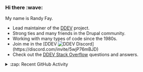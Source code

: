 
<h3>Hi there :wave:</h3>

My name is Randy Fay.

- Lead maintainer of the [DDEV](https://github.com/ddev/ddev) project.
- Strong ties and many friends in the Drupal community.
- Working with many types of code since the 1980s.
- Join me in the [DDEV ![DDEV Discord](https://img.shields.io/discord/664580571770388500?color=7289da&label=discord&logo=discord&logoColor=white_)](https://discord.com/invite/5wjP76mBJD)
- Check out the [DDEV Stack Overflow](https://stackoverflow.com/tags/ddev) questions and answers.

<details>
  <summary>:zap: Recent GitHub Activity</summary>

<!--RECENT_ACTIVITY:start-->
1. 💬 Commented on [#3705](https://github.com/ddev/ddev/issues/3705#issuecomment-2542825245) in [ddev/ddev](https://github.com/ddev/ddev)<br>
2. 💬 Commented on [#44](https://github.com/ddev/ddev-drupal-solr/issues/44#issuecomment-2542479692) in [ddev/ddev-drupal-solr](https://github.com/ddev/ddev-drupal-solr)<br>
3. 💬 Commented on [#44](https://github.com/ddev/ddev-drupal-solr/issues/44#issuecomment-2542450251) in [ddev/ddev-drupal-solr](https://github.com/ddev/ddev-drupal-solr)<br>
4. 💬 Commented on [#6834](https://github.com/ddev/ddev/pull/6834#issuecomment-2542020393) in [ddev/ddev](https://github.com/ddev/ddev)<br>
5. ✔️ Closed issue [#6835](https://github.com/ddev/ddev/issues/6835) in [ddev/ddev](https://github.com/ddev/ddev)<br>
6. 🎉 Merged PR [#6836](https://github.com/ddev/ddev/pull/6836) in [ddev/ddev](https://github.com/ddev/ddev)<br>
7. 💬 Commented on [#6840](https://github.com/ddev/ddev/issues/6840#issuecomment-2541685760) in [ddev/ddev](https://github.com/ddev/ddev)<br>
8. 💬 Commented on [#6840](https://github.com/ddev/ddev/issues/6840#issuecomment-2541683509) in [ddev/ddev](https://github.com/ddev/ddev)<br>
9. 👍 Approved [#49](https://github.com/ddev/ddev-solr/pull/49#pullrequestreview-2502521948) in [ddev/ddev-solr](https://github.com/ddev/ddev-solr)<br>
10. 👍 Approved [#62](https://github.com/ddev/ddev-browsersync/pull/62#pullrequestreview-2502514649) in [ddev/ddev-browsersync](https://github.com/ddev/ddev-browsersync)<br>
11. 💬 Commented on [#44](https://github.com/ddev/ddev-drupal-solr/issues/44#issuecomment-2541648898) in [ddev/ddev-drupal-solr](https://github.com/ddev/ddev-drupal-solr)<br>
12. 💬 Commented on [#28](https://github.com/Annertech/annertech-ddev/issues/28#issuecomment-2541643801) in [Annertech/annertech-ddev](https://github.com/Annertech/annertech-ddev)<br>
13. 💬 Commented on [#6841](https://github.com/ddev/ddev/issues/6841#issuecomment-2541556064) in [ddev/ddev](https://github.com/ddev/ddev)<br>
14. ✔️ Closed issue [#6841](https://github.com/ddev/ddev/issues/6841) in [ddev/ddev](https://github.com/ddev/ddev)<br>
15. 💬 Commented on [#31](https://github.com/Metadrop/ddev-aljibe/issues/31#issuecomment-2539672279) in [Metadrop/ddev-aljibe](https://github.com/Metadrop/ddev-aljibe)<br>
16. 💬 Commented on [#6839](https://github.com/ddev/ddev/pull/6839#discussion_r1882639781) in [ddev/ddev](https://github.com/ddev/ddev)<br>
17. 💬 Commented on [#6839](https://github.com/ddev/ddev/pull/6839#discussion_r1882642274) in [ddev/ddev](https://github.com/ddev/ddev)<br>
18. 🔴 Requested changes in [#6839](https://github.com/ddev/ddev/pull/6839#pullrequestreview-2500413814) in [ddev/ddev](https://github.com/ddev/ddev)<br>
19. 💬 Commented on [#6840](https://github.com/ddev/ddev/issues/6840#issuecomment-2539646535) in [ddev/ddev](https://github.com/ddev/ddev)<br>
20. 💬 Commented on [#6589](https://github.com/ddev/ddev/pull/6589#discussion_r1882299898) in [ddev/ddev](https://github.com/ddev/ddev)<br>
<!--RECENT_ACTIVITY:end-->

</details>
